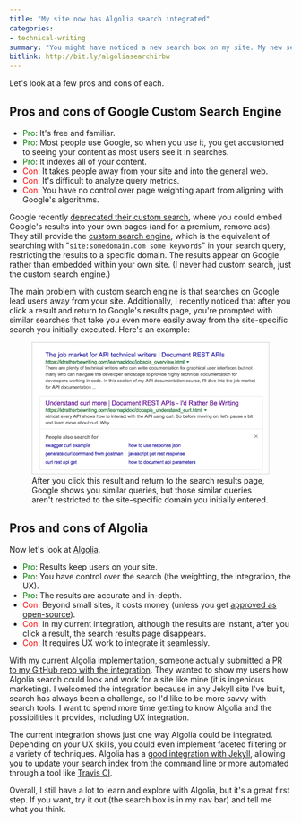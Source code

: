 ```yaml
---
title: "My site now has Algolia search integrated"
categories:
- technical-writing
summary: "You might have noticed a new search box on my site. My new search integrates <a href='https://www.algolia.com/'>Algolia</a>'s search service, replacing the Google Custom Search Engine I previously had. While Google Custom Search Engine was good, it draws people away from my site and more into the general web. There are tradeoffs to both Google Custom Search and Algolia."
bitlink: http://bit.ly/algoliasearchirbw
---
```

Let's look at a few pros and cons of each.

## Pros and cons of Google Custom Search Engine

* <span style="color: green">Pro</span>: It's free and familiar.
* <span style="color: green">Pro</span>: Most people use Google, so when you use it, you get accustomed to seeing your content as most users see it in searches.
* <span style="color: green">Pro</span>: It indexes all of your content.
* <span style="color: red">Con</span>: It takes people away from your site and into the general web.
* <span style="color: red">Con</span>: It's difficult to analyze query metrics.
* <span style="color: red">Con</span>: You have no control over page weighting apart from aligning with Google's algorithms.

Google recently [deprecated their custom search](https://searchengineland.com/google-sunset-google-site-search-product-recommends-ad-supported-custom-search-engine-269834), where you could embed Google's results into your own pages (and for a premium, remove ads). They still provide the [custom search engine](https://support.google.com/customsearch/answer/7669707?hl=en), which is the equivalent of searching with "<code>site:somedomain.com some keywords</code>" in your search query, restricting the results to a specific domain. The results appear on Google rather than embedded within your own site. (I never had custom search, just the custom search engine.)

The main problem with custom search engine is that searches on Google lead users away from your site. Additionally, I recently noticed that after you click a result and return to Google's results page, you're prompted with similar searches that take you even more easily away from the site-specific search you initially executed. Here's an example:

<figure><img src="/images/googlesearchsimilar.png"/><figcaption>After you click this result and return to the search results page, Google shows you similar queries, but those similar queries aren't restricted to the site-specific domain you initially entered.</figcaption></figure>

## Pros and cons of Algolia

Now let's look at <a href='https://www.algolia.com/'>Algolia</a>.

* <span style="color: green">Pro</span>: Results keep users on your site.
* <span style="color: green">Pro</span>: You have control over the search (the weighting, the integration, the UX).
* <span style="color: green">Pro</span>: The results are accurate and in-depth.
* <span style="color: red">Con</span>: Beyond small sites, it costs money (unless you get [approved as open-source](https://www.algolia.com/for-open-source)).
* <span style="color: red">Con</span>: In my current integration, although the results are instant, after you click a result, the search results page disappears.
* <span style="color: red">Con</span>: It requires UX work to integrate it seamlessly.

With my current Algolia implementation, someone actually submitted a [PR to my GitHub repo with the integration](https://github.com/tomjoht/tomjoht.github.io/pull/3). They wanted to show my users how Algolia search could look and work for a site like mine (it is ingenious marketing). I welcomed the integration because in any Jekyll site I've built, search has always been a challenge, so I'd like to be more savvy with search tools. I want to spend more time getting to know Algolia and the possibilities it provides, including UX integration.

The current integration shows just one way Algolia could be integrated. Depending on your UX skills, you could even implement faceted filtering or a variety of techniques. Algolia has a [good integration with Jekyll](https://github.com/algolia/jekyll-algolia), allowing you to update your search index from the command line or more automated through a tool like [Travis CI](https://travis-ci.org/).

Overall, I still have a lot to learn and explore with Algolia, but it's a great first step. If you want, try it out (the search box is in my nav bar) and tell me what you think.
